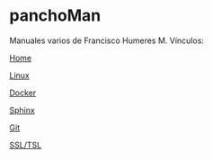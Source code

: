 # panchoMan
Manuales varios de Francisco Humeres M.
Vínculos:

[Home](https://panchohumeres.github.io/panchoMan/)

[Linux](https://panchohumeres.gitlab.io/linux_man/)

[Docker](https://panchohumeres.gitlab.io/docker_man_page/)

[Sphinx](/sphinx/sphinx.md)

[Git](/GIT/git.md)

[SSL/TSL](https://panchohumeres.gitlab.io/ssl_tsl_man)